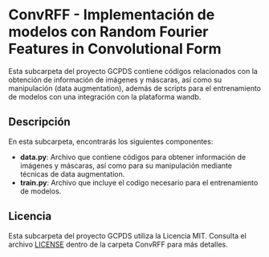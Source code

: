 # ConvRFF - Implementación de modelos con Random Fourier Features in Convolutional Form

Esta subcarpeta del proyecto GCPDS contiene códigos relacionados con la obtención de información de imágenes y máscaras, así como su manipulación (data augmentation), además de scripts para el entrenamiento de modelos con una integración con la plataforma wandb.

## Descripción

En esta subcarpeta, encontrarás los siguientes componentes:

- **data.py**: Archivo que contiene códigos para obtener información de imágenes y máscaras, así como para su manipulación mediante técnicas de data augmentation.
- **train.py**: Archivo que incluye el codigo necesario para el entrenamiento de modelos.

## Licencia

Esta subcarpeta del proyecto GCPDS utiliza la Licencia MIT. Consulta el archivo [LICENSE](code/convRFF/LICENSE) dentro de la carpeta ConvRFF para más detalles.
